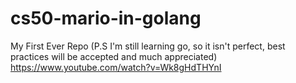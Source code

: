 # cs50-mario-in-golang
My First Ever Repo (P.S I'm still learning go, so it isn't perfect, best practices will be accepted and much appreciated)
https://www.youtube.com/watch?v=Wk8gHdTHYnI
